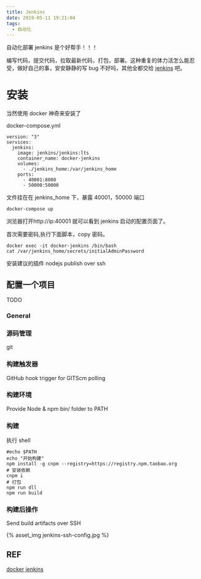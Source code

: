 ```yaml
---
title: Jenkins
date: 2019-05-11 19:21:04
tags:
  - 自动化
---
```


自动化部署 jenkins 是个好帮手！！！

<!--more-->

编写代码，提交代码，拉取最新代码，打包，部署。这种重复的体力活怎么能忍受，做好自己的事，安安静静的写 bug 不好吗，其他全都交给 [jenkins](https://jenkins.io/) 吧。

# 安装

当然使用 docker 神奇来安装了

docker-compose.yml

```
version: "3"
services:
  jenkins:
    image: jenkins/jenkins:lts
    container_name: docker-jenkins
    volumes:
      - ./jenkins_home:/var/jenkins_home
    ports:
      - 40001:8080
      - 50000:50000
```

文件挂在在 jenkins_home 下，暴露 40001，50000 端口

```
docker-compose up
```

浏览器打开http://ip:40001 就可以看到 jenkins 启动的配置页面了。

首次需要密码,执行下面脚本，copy 密码。

```
docker exec -it docker-jenkins /bin/bash
cat /var/jenkins_home/secrets/initialAdminPassword
```

安装建议的插件
nodejs
publish over ssh

## 配置一个项目

TODO

### General

### 源码管理

git

### 构建触发器

GitHub hook trigger for GITScm polling

### 构建环境

Provide Node & npm bin/ folder to PATH

### 构建

执行 shell

```
#echo $PATH
echo "开始构建"
npm install -g cnpm --registry=https://registry.npm.taobao.org
# 安装依赖
cnpm i
# 打包
npm run dll
npm run build
```

### 构建后操作

Send build artifacts over SSH

<!-- ![config](jenkins/jenkins-ssh-config.jpg) -->

{% asset_img jenkins-ssh-config.jpg %}

## REF

[docker jenkins](https://hub.docker.com/_/jenkins)
